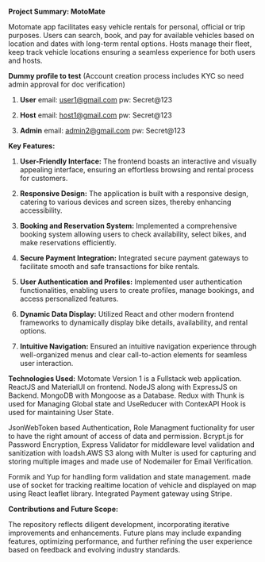 **Project Summary: MotoMate**

Motomate app facilitates easy vehicle rentals for personal, official or trip purposes. Users can search, book, and pay for available vehicles based on location and dates with long-term rental options. Hosts manage their fleet, keep track vehicle locations ensuring a seamless experience for both users and hosts. 

**Dummy profile to test** (Account creation process includes KYC so need admin approval for doc verification)
1. **User**
email: user1@gmail.com
pw: Secret@123

2. **Host**
email: host1@gmail.com
pw: Secret@123

3. **Admin**
email: admin2@gmail.com
pw: Secret@123

**Key Features:**

1. **User-Friendly Interface:** The frontend boasts an interactive and visually appealing interface, ensuring an effortless browsing and rental process for customers.

2. **Responsive Design:** The application is built with a responsive design, catering to various devices and screen sizes, thereby enhancing accessibility.

3. **Booking and Reservation System:** Implemented a comprehensive booking system allowing users to check availability, select bikes, and make reservations efficiently.

4. **Secure Payment Integration:** Integrated secure payment gateways to facilitate smooth and safe transactions for bike rentals.

5. **User Authentication and Profiles:** Implemented user authentication functionalities, enabling users to create profiles, manage bookings, and access personalized features.

6. **Dynamic Data Display:** Utilized React and other modern frontend frameworks to dynamically display bike details, availability, and rental options.

7. **Intuitive Navigation:** Ensured an intuitive navigation experience through well-organized menus and clear call-to-action elements for seamless user interaction.

**Technologies Used:**
Motomate Version 1 is a Fullstack web application. ReactJS and MaterialUI on frontend. NodeJS along with ExpressJS on Backend. MongoDB with Mongoose as a Database. Redux with Thunk is used for Managing Global state and UseReducer with ContexAPI Hook is used for maintaining User State. 

JsonWebToken based Authentication, Role Managment fuctionality for user to have the right amount of access of data and permission. Bcrypt.js for Password Encryption, Express Validator for middleware level validation and sanitization with loadsh.AWS S3 along with Multer is used for capturing and storing multiple images and made use of Nodemailer for Email Verification.

Formik and Yup for handling form validation and state management. made use of socket for tracking realtime location of vehicle and displayed on map using React leaflet library. Integrated Payment gateway using Stripe.

**Contributions and Future Scope:**

The repository reflects diligent development, incorporating iterative improvements and enhancements. Future plans may include expanding features, optimizing performance, and further refining the user experience based on feedback and evolving industry standards.
